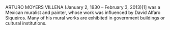 ARTURO MOYERS VILLENA (January 2, 1930 – February 3, 2013)[1] was a Mexican muralist and painter, whose work was influenced by David Alfaro Siqueiros. Many of his mural works are exhibited in government buildings or cultural institutions.
